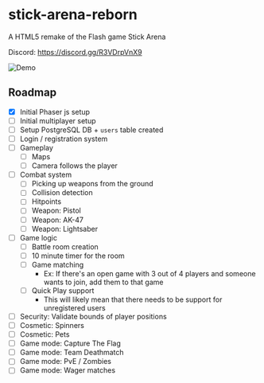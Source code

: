 # stick-arena-reborn
A HTML5 remake of the Flash game Stick Arena

Discord: https://discord.gg/R3VDrpVnX9

![Demo](https://user-images.githubusercontent.com/52111974/209248299-059d8f04-e35c-4aae-a4a3-2c504b634890.gif)

## Roadmap

- [x] Initial Phaser js setup
- [ ] Initial multiplayer setup
- [ ] Setup PostgreSQL DB + `users` table created
- [ ] Login / registration system
- [ ] Gameplay
  - [ ] Maps
  - [ ] Camera follows the player
- [ ] Combat system
  - [ ] Picking up weapons from the ground
  - [ ] Collision detection
  - [ ] Hitpoints
  - [ ] Weapon: Pistol
  - [ ] Weapon: AK-47
  - [ ] Weapon: Lightsaber
- [ ] Game logic
  - [ ] Battle room creation
  - [ ] 10 minute timer for the room
  - [ ] Game matching
    - Ex: If there's an open game with 3 out of 4 players and someone wants to join, add them to that game
  - [ ] Quick Play support
    - This will likely mean that there needs to be support for unregistered users
- [ ] Security: Validate bounds of player positions
- [ ] Cosmetic: Spinners
- [ ] Cosmetic: Pets
- [ ] Game mode: Capture The Flag
- [ ] Game mode: Team Deathmatch
- [ ] Game mode: PvE / Zombies
- [ ] Game mode: Wager matches
